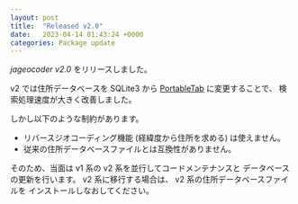 ```yaml
---
layout: post
title:  "Released v2.0"
date:   2023-04-14 01:43:24 +0000
categories: Package update
---
```


*jageocoder v2.0* をリリースしました。

v2 では住所データベースを SQLite3 から
[PortableTab](https://github.com/t-sagara/PortableTab) に変更することで、
検索処理速度が大きく改善しました。

しかし以下のような制約があります。
- リバースジオコーディング機能 (経緯度から住所を求める) は使えません。
- 従来の住所データベースファイルとは互換性がありません。

そのため、当面は v1 系の v2 系を並行してコードメンテナンスと
データベースの更新を行います。
v2 系に移行する場合は、 v2 系の住所データベースファイルを
インストールしなおしてください。